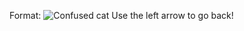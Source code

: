 Format: ![Confused cat](https://i.pinimg.com/564x/f0/61/e3/f061e3b8ca19cd494c1e8e3dc6774169.jpg)
Use the left arrow to go back!
